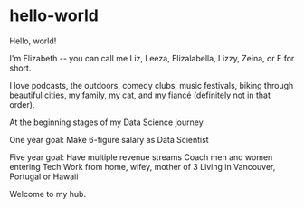 # hello-world

Hello, world! 

I'm Elizabeth -- you can call me Liz, Leeza, Elizalabella, Lizzy, Zeina, or E for short. 

I love podcasts, the outdoors, comedy clubs, music festivals, biking through beautiful cities, my family, my cat, and my fiancé (definitely not in that order). 

At the beginning stages of my Data Science journey.

One year goal: 
Make 6-figure salary as Data Scientist

Five year goal:
Have multiple revenue streams
Coach men and women entering Tech
Work from home, wifey, mother of 3
Living in Vancouver, Portugal or Hawaii

Welcome to my hub.
